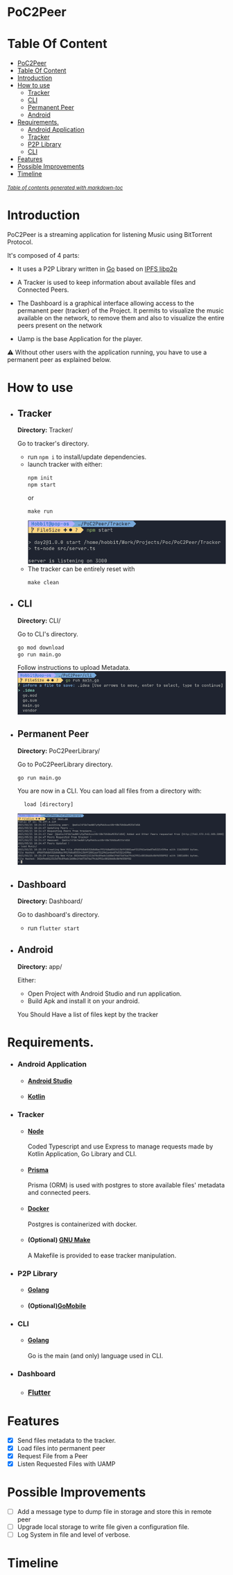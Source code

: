 # PoC2Peer

# Table Of Content
- [PoC2Peer](#poc2peer)
- [Table Of Content](#table-of-content)
- [Introduction](#introduction)
- [How to use](#how-to-use)
    * [Tracker](#tracker)
    * [CLI](#cli)
    * [Permanent Peer](#permanent-peer)
    * [Android](#android)
- [Requirements.](#requirements)
    + [Android Application](#android-application)
    + [Tracker](#tracker-1)
    + [P2P Library](#p2p-library)
    + [CLI](#cli-1)
- [Features](#features)
- [Possible Improvements](#possible-improvements)
- [Timeline](#timeline)

<small><i><a href='http://ecotrust-canada.github.io/markdown-toc/'>Table of contents generated with markdown-toc</a></i></small>

# Introduction

PoC2Peer is a streaming application for listening Music using BitTorrent Protocol.

It's composed of 4 parts:

 - It uses a P2P Library written in [Go](https://golang.org/) based on [IPFS libp2p](https://libp2p.io/)

 - A Tracker is used to keep information about available files and Connected Peers.
 
 - The Dashboard is a graphical interface allowing access to the permanent peer (tracker) of the Project. 
   It permits to visualize the music available on the network, to remove  them and also to visualize the entire peers present on the network 

 - Uamp is the base Application for the player.

:warning: Without other users with the application running, you have to use a permanent peer as explained below.

# How to use

- ## Tracker
  **Directory:** Tracker/

  Go to tracker's directory.
    - run `npm i` to install/update dependencies.
    - launch tracker with either:
      ```shell
      npm init
      npm start
      ```
      or
      ```shell
      make run
      ```
      ![Tracker_start](./doc/assets/Tracker_start.png)
    - The tracker can be entirely reset with
      ```shell
      make clean
      ```
- ## CLI
  **Directory:** CLI/

  Go to CLI's directory.
    ```shell
    go mod download
    go run main.go
    ```
  Follow instructions to upload Metadata.
  ![cli_choices](./doc/assets/cli_choices.png)

- ## Permanent Peer
  **Directory:** PoC2PeerLibrary/

  Go to PoC2PeerLibrary directory.
    ```shell
    go run main.go
    ```
  You are now in a CLI.
  You can load all files from a directory with:
    ```shell
      load [directory]
    ```
  ![PermPeer_load](./doc/assets/PermPeer_load.png)


- ## Dashboard
  **Directory:** Dashboard/

  Go to dashboard's directory.
    - run `flutter start`
      
- ## Android
  **Directory:** app/

  Either:
    - Open Project with Android Studio and run application.
    - Build Apk and install it on your android.
    
  You Should Have a list of files kept by the tracker

# Requirements.

- ### Android Application
    - #### [Android Studio](https://developer.android.com/studio)
    - #### [Kotlin](https://developer.android.com/kotlin)
- ### Tracker
    - #### [Node](https://nodejs.org/en/)
      Coded Typescript and use Express to manage requests made by Kotlin Application, Go Library and CLI.
    - #### [Prisma](https://www.prisma.io/)
      Prisma (ORM) is used with postgres to store available files' metadata and connected peers.
    - #### [Docker](https://www.docker.com/)
      Postgres is containerized with docker.
    - #### (Optional) [GNU Make](https://www.gnu.org/software/make/manual/make.html)
      A Makefile is provided to ease tracker manipulation.
- ### P2P Library
    - #### [Golang](https://golang.org/)
    - #### (Optional)[GoMobile](https://github.com/golang/mobile)

- ### CLI
    - #### [Golang](https://golang.org/)
      Go is the main (and only) language used in CLI.
- ### Dashboard
   - ### [Flutter](https://flutter.dev/docs)

# Features

- [x] Send files metadata to the tracker.
- [x] Load files into permanent peer
- [x] Request File from a Peer
- [x] Listen Requested Files with UAMP

# Possible Improvements

- [ ] Add a message type to dump file in storage and store this in remote peer
- [ ] Upgrade local storage to write file given a configuration file.
- [ ] Log System in file and level of verbose.

# Timeline
